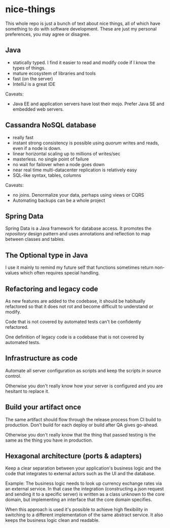 # nice-things #################################################################

This whole repo is just a bunch of text about nice things, all of which have
something to do with software development. These are just my personal
preferences, you may agree or disagree.


## Java

- statically typed. I find it easier to read and modify code if I know the
  types of things.
- mature ecosystem of libraries and tools
- fast (on the server)
- IntelliJ is a great IDE

Caveats:
- Java EE and application servers have lost their mojo. Prefer Java SE and
  embedded web servers.


## Cassandra NoSQL database

- really fast
- instant strong consistency is possible using *quorum* writes and reads, even
  if a node is down.
- linear horizontal scaling up to millions of writes/sec
- masterless. no single point of failure
- no wait for failover when a node goes down
- near real time multi-datacenter replication is relatively easy
- SQL-like syntax, tables, columns

Caveats:
- no joins. Denormalize your data, perhaps using views or CQRS
- Automating backups can be a whole project


## Spring Data

Spring Data is a Java framework for database access. It promotes the
*repository* design pattern and uses annotations and reflection to map between
classes and tables.


## The Optional type in Java

I use it mainly to remind my future self that functions sometimes return
non-values which often requires special handling.


## Refactoring and legacy code

As new features are added to the codebase, it should be habitually refactored
so that it does not rot and become difficult to understand or modify.

Code that is not covered by automated tests can't be confidently refactored.

One definition of legacy code is a codebase that is not covered by automated
tests.


## Infrastructure as code

Automate all server configuration as scripts and keep the scripts in source
control.

Otherwise you don't really know how your server is configured and you are
hesitant to replace it.


## Build your artifact once

The same artifact should flow through the release process from CI build to
production. Don't build for each deploy or build after QA gives go-ahead.

Otherwise you don't really know that the thing that passed testing is the same
as the thing you have in production.


## Hexagonal architecture (ports & adapters)

Keep a clear separation between your application's business logic and the code
that integrates to external actors such as the UI and the database.

Example: The business logic needs to look up currency exchange rates via an
external service. In that case the integration (constructing a json request and
sending it to a specific server) is written as a class unknown to the core
domain, but implementing an interface that the core domain specifies.

When this approach is used it's possible to achieve high flexibility in
switching to a different implementation of the same abstract service. It also
keeps the business logic clean and readable.